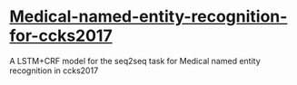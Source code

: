 # [Medical-named-entity-recognition-for-ccks2017](https://github.com/fangwater/Medical-named-entity-recognition-for-ccks2017)
A LSTM+CRF model for the seq2seq task for Medical named entity recognition in ccks2017
